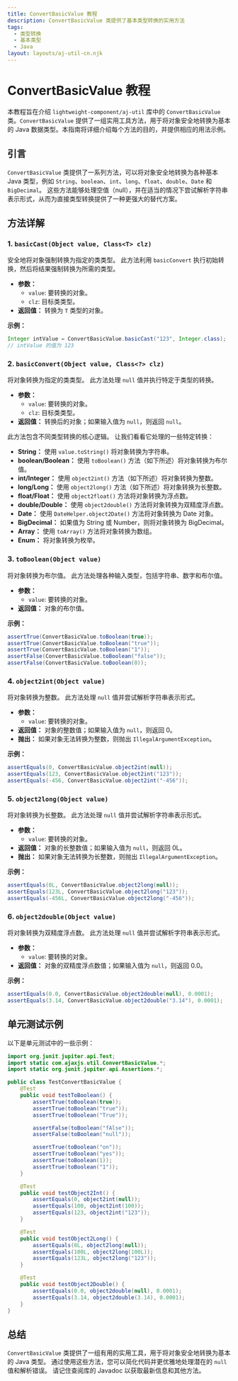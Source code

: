 ```yaml
---
title: ConvertBasicValue 教程
description: ConvertBasicValue 类提供了基本类型转换的实用方法
tags:
  - 类型转换
  - 基本类型
  - Java
layout: layouts/aj-util-cn.njk
---
```


# ConvertBasicValue 教程

本教程旨在介绍 `lightweight-component/aj-util` 库中的 `ConvertBasicValue` 类。`ConvertBasicValue`
提供了一组实用工具方法，用于将对象安全地转换为基本的 Java 数据类型。本指南将详细介绍每个方法的目的，并提供相应的用法示例。

## 引言

`ConvertBasicValue` 类提供了一系列方法，可以将对象安全地转换为各种基本 Java
类型，例如 `String`、`boolean`、`int`、`long`、`float`、`double`、`Date` 和 `BigDecimal`。
这些方法能够处理空值（null），并在适当的情况下尝试解析字符串表示形式，从而为直接类型转换提供了一种更强大的替代方案。

## 方法详解

### 1. `basicCast(Object value, Class<T> clz)`

安全地将对象强制转换为指定的类类型。 此方法利用 `basicConvert` 执行初始转换，然后将结果强制转换为所需的类型。

* **参数：**
    * `value`: 要转换的对象。
    * `clz`: 目标类类型。
* **返回值：** 转换为 `T` 类型的对象。

**示例：**

```java
Integer intValue = ConvertBasicValue.basicCast("123", Integer.class);
// intValue 的值为 123
```

### 2. `basicConvert(Object value, Class<?> clz)`

将对象转换为指定的类类型。 此方法处理 `null` 值并执行特定于类型的转换。

* **参数：**
    * `value`: 要转换的对象。
    * `clz`: 目标类类型。
* **返回值：** 转换后的对象；如果输入值为 `null`，则返回 `null`。

此方法包含不同类型转换的核心逻辑。 让我们看看它处理的一些特定转换：

* **String：** 使用 `value.toString()` 将对象转换为字符串。
* **boolean/Boolean：** 使用 `toBoolean()` 方法（如下所述）将对象转换为布尔值。
* **int/Integer：** 使用 `object2int()` 方法（如下所述）将对象转换为整数。
* **long/Long：** 使用 `object2long()` 方法（如下所述）将对象转换为长整数。
* **float/Float：** 使用 `object2float()` 方法将对象转换为浮点数。
* **double/Double：** 使用 `object2double()` 方法将对象转换为双精度浮点数。
* **Date：** 使用 `DateHelper.object2Date()` 方法将对象转换为 Date 对象。
* **BigDecimal：** 如果值为 String 或 Number，则将对象转换为 BigDecimal。
* **Array：** 使用 `toArray()` 方法将对象转换为数组。
* **Enum：** 将对象转换为枚举。

### 3. `toBoolean(Object value)`

将对象转换为布尔值。 此方法处理各种输入类型，包括字符串、数字和布尔值。

* **参数：**
    * `value`: 要转换的对象。
* **返回值：** 对象的布尔值。

**示例：**

```java
assertTrue(ConvertBasicValue.toBoolean(true));
assertTrue(ConvertBasicValue.toBoolean("true"));
assertTrue(ConvertBasicValue.toBoolean("1"));
assertFalse(ConvertBasicValue.toBoolean("false"));
assertFalse(ConvertBasicValue.toBoolean(0));
```

### 4. `object2int(Object value)`

将对象转换为整数。 此方法处理 `null` 值并尝试解析字符串表示形式。

* **参数：**
    * `value`: 要转换的对象。
* **返回值：** 对象的整数值；如果输入值为 `null`，则返回 0。
* **抛出：** 如果对象无法转换为整数，则抛出 `IllegalArgumentException`。

**示例：**

```java
assertEquals(0, ConvertBasicValue.object2int(null));
assertEquals(123, ConvertBasicValue.object2int("123"));
assertEquals(-456, ConvertBasicValue.object2int("-456"));
```

### 5. `object2long(Object value)`

将对象转换为长整数。 此方法处理 `null` 值并尝试解析字符串表示形式。

* **参数：**
    * `value`: 要转换的对象。
* **返回值：** 对象的长整数值；如果输入值为 `null`，则返回 0L。
* **抛出：** 如果对象无法转换为长整数，则抛出 `IllegalArgumentException`。

**示例：**

```java
assertEquals(0L, ConvertBasicValue.object2long(null));
assertEquals(123L, ConvertBasicValue.object2long("123"));
assertEquals(-456L, ConvertBasicValue.object2long("-456"));
```

### 6. `object2double(Object value)`

将对象转换为双精度浮点数。 此方法处理 `null` 值并尝试解析字符串表示形式。

* **参数：**
    * `value`: 要转换的对象。
* **返回值：** 对象的双精度浮点数值；如果输入值为 `null`，则返回 0.0。

**示例：**

```java
assertEquals(0.0, ConvertBasicValue.object2double(null), 0.0001);
assertEquals(3.14, ConvertBasicValue.object2double("3.14"), 0.0001);
```

## 单元测试示例

以下是单元测试中的一些示例：

```java
import org.junit.jupiter.api.Test;
import static com.ajaxjs.util.ConvertBasicValue.*;
import static org.junit.jupiter.api.Assertions.*;

public class TestConvertBasicValue {
    @Test
    public void testToBoolean() {
        assertTrue(toBoolean(true));
        assertTrue(toBoolean("true"));
        assertTrue(toBoolean("True"));

        assertFalse(toBoolean("fAlse"));
        assertFalse(toBoolean("null"));

        assertTrue(toBoolean("on"));
        assertTrue(toBoolean("yes"));
        assertTrue(toBoolean(1));
        assertTrue(toBoolean("1"));
    }

    @Test
    public void testObject2Int() {
        assertEquals(0, object2int(null));
        assertEquals(100, object2int(100));
        assertEquals(123, object2int("123"));
    }

    @Test
    public void testObject2Long() {
        assertEquals(0L, object2long(null));
        assertEquals(100L, object2long(100L));
        assertEquals(123L, object2long("123"));
    }

    @Test
    public void testObject2Double() {
        assertEquals(0.0, object2double(null), 0.0001);
        assertEquals(3.14, object2double(3.14), 0.0001);
    }
}
```

## 总结

`ConvertBasicValue` 类提供了一组有用的实用工具，用于将对象安全地转换为基本的 Java 类型。
通过使用这些方法，您可以简化代码并更优雅地处理潜在的 `null` 值和解析错误。 请记住查阅库的 Javadoc 以获取最新信息和其他方法。